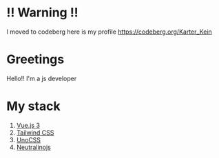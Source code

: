 # !! Warning !!

I moved to codeberg here is my profile https://codeberg.org/Karter_Kein

# Greetings

Hello!! I'm a js developer

# My stack

1. [Vue.js 3](https://vuejs.org/)
2. [Tailwind CSS](https://tailwindcss.com/)
3. [UnoCSS](https://unocss.dev/)
4. [Neutralinojs](https://neutralino.js.org/)


